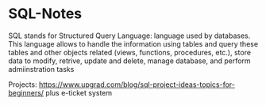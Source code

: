 # SQL-Notes
SQL stands for Structured Query Language: language used by databases. 
This language allows to handle the information using tables and query these tables and other objects related (views, functions, procedures, etc.), store data to modify, retrive, update and delete, manage database, and perform admiinstration tasks

Projects: https://www.upgrad.com/blog/sql-project-ideas-topics-for-beginners/ plus e-ticket system




